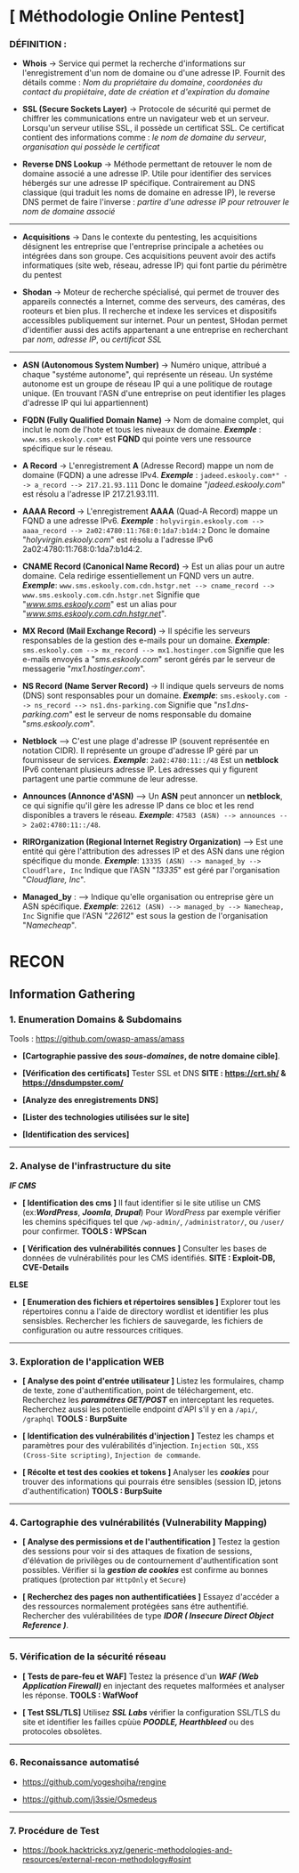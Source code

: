 # [ Méthodologie Online Pentest]

### DÉFINITION :

- **Whois** -> Service qui permet la recherche d'informations sur l'enregistrement d'un nom de domaine ou d'une adresse IP. Fournit des détails comme : *Nom du propriétaire du domaine*, *coordonées du contact du propiétaire*, *date de création et d'expiration du domaine*

- **SSL (Secure Sockets Layer)** -> Protocole de sécurité qui permet de chiffrer les communications entre un navigateur web et un serveur. Lorsqu'un serveur utilise SSL, il possède un certificat SSL. Ce certificat contient des informations comme : *le nom de domaine du serveur*, *organisation qui possède le certificat*

- **Reverse DNS Lookup** -> Méthode permettant de retouver le nom de domaine associé a une adresse IP. Utile pour identifier des services hébergés sur une adresse IP spécifique. Contrairement au DNS classique (qui traduit les noms de domaine en adresse IP), le reverse DNS permet de faire l'inverse : *partire d'une adresse IP pour retrouver le nom de domaine associé*

-----------------------------
- **Acquisitions** -> Dans le contexte du pentesting, les acquisitions désignent les entreprise que l'entreprise principale a achetées ou intégrées dans son groupe. Ces acquisitions peuvent avoir des actifs informatiques (site web, réseau, adresse IP) qui font partie du périmètre du pentest

- **Shodan** -> Moteur de recherche spécialisé, qui permet de trouver des appareils connectés a Internet, comme des serveurs, des caméras, des rooteurs et bien plus. Il recherche et indexe les services et dispositifs accessibles publiquement sur internet. Pour un pentest, SHodan permet d'identifier aussi des actifs appartenant a une entreprise en recherchant par *nom*, *adresse IP*, ou *certificat SSL*

---

- **ASN (Autonomous System Number)** -> Numéro unique, attribué a chaque "systéme autonome", qui représente un réseau. Un systéme autonome est un groupe de réseau IP qui a une politique de routage unique. (En trouvant l'ASN d'une entreprise on peut identifier les plages d'adresse IP qui lui appartiennent)


- **FQDN (Fully Qualified Domain Name)** -> Nom de domaine complet, qui inclut le nom de l'hote et tous les niveaux de domaine. ***Exemple*** : ```www.sms.eskooly.com*``` est **FQND** qui pointe vers une ressource spécifique sur le réseau.

- **A Record** -> L'enregistrement **A** (Adresse Record) mappe un nom de domaine (FQDN) a une adresse IPv4. ***Exemple*** : ```jadeed.eskooly.com*" --> a_record --> 217.21.93.111``` Donc le domaine "*jadeed.eskooly.com*" est résolu a l'adresse IP 217.21.93.111.

- **AAAA Record** -> L'enregistrement **AAAA** (Quad-A Record) mappe un FQND a une adresse IPv6. ***Exemple*** : ```holyvirgin.eskooly.com --> aaaa_record --> 2a02:4780:11:768:0:1da7:b1d4:2``` Donc le domaine "*holyvirgin.eskooly.com*" est résolu a l'adresse IPv6 2a02:4780:11:768:0:1da7:b1d4:2.

- **CNAME Record (Canonical Name Record)** -> Est un alias pour un autre domaine. Cela redirige essentiellement un FQND vers un autre. ***Exemple***: ```www.sms.eskooly.com.cdn.hstgr.net --> cname_record --> www.sms.eskooly.com.cdn.hstgr.net```  Signifie que "*www.sms.eskooly.com*" est un alias pour "*www.sms.eskooly.com.cdn.hstgr.net*".

- **MX Record (Mail Exchange Record)** -> Il spécifie les serveurs responsables de la gestion des e-mails pour un domaine. ***Exemple***: ```sms.eskooly.com --> mx_record --> mx1.hostinger.com``` Signifie que les e-mails envoyés a "*sms.eskooly.com*" seront gérés par le serveur de messagerie "*mx1.hostinger.com*". 

- **NS Record (Name Server Record)** -> Il indique quels serveurs de noms (DNS) sont responsables pour un domaine. ***Exemple***: ```sms.eskooly.com --> ns_record --> ns1.dns-parking.com``` Signifie que "*ns1.dns-parking.com*" est le serveur de noms responsable du domaine "*sms.eskooly.com*".

- **Netblock** --> C'est une plage d'adresse IP (souvent représentée en notation CIDR). Il représente un groupe d'adresse IP géré par un fournisseur de services. ***Exemple***: ```2a02:4780:11::/48``` Est un **netblock** IPv6 contenant plusieurs adresse IP. Les adresses qui y figurent partagent une partie commune de leur adresse.

- **Announces (Annonce d'ASN)** --> Un **ASN** peut annoncer un **netblock**, ce qui signifie qu'il gère les adresse IP dans ce bloc et les  rend disponibles a travers le réseau. ***Exemple***: ```47583 (ASN) --> announces --> 2a02:4780:11::/48```.

- **RIROrganization (Regional Internet Registry Organization)** --> Est une entité qui gère l'attribution des adresses IP et des ASN dans une région spécifique du monde. ***Exemple***: ```13335 (ASN) --> managed_by --> Cloudflare, Inc``` Indique que l'ASN "*13335*" est géré par l'organisation "*Cloudflare, Inc*".

- **Managed_by** : --> Indique qu'elle organisation ou entreprise gère un ASN spécifique. ***Exemple***: ```22612 (ASN) --> managed_by --> Namecheap, Inc``` Signifie que l'ASN "*22612*" est sous la gestion de l'organisation "*Namecheap*".


# RECON

## Information Gathering

### 1. Enumeration **Domains** & **Subdomains** 

Tools : https://github.com/owasp-amass/amass

- **[Cartographie passive des ***sous-domaines***, de notre domaine cible]**.

- **[Vérification des certificats]** Tester SSL et DNS **SITE : https://crt.sh/ & https://dnsdumpster.com/**

- **[Analyze des enregistrements DNS]** 

- **[Lister des technologies utilisées sur le site]**

- **[Identification des services]**
---
### 2. Analyse de l'infrastructure du site

***IF CMS***

- **[ Identification des cms ]** Il faut identifier si le site utilise un CMS (ex:***WordPress***, ***Joomla***, ***Drupal***) Pour *WordPress* par exemple vérifier les chemins spécifiques tel que ```/wp-admin/```, ```/administrator/```, ou ```/user/``` pour confirmer.
**TOOLS : WPScan**

- **[ Vérification des vulnérabilités connues ]**  Consulter les bases de données de vulnérabilités pour les CMS identifiés. **SITE : Exploit-DB, CVE-Details**

**ELSE**

- **[ Enumeration des fichiers et répertoires sensibles ]** Explorer tout les répertoires connu a l'aide de directory wordlist et identifier les plus sensisbles.
Rechercher les fichiers de sauvegarde, les fichiers de configuration ou autre ressources critiques.

---
### 3. Exploration de l'application WEB

- **[ Analyse des point d'entrée utilisateur ]** Listez les formulaires, champ de texte, zone d'authentification, point de téléchargement, etc. Recherchez les ***paramétres GET/POST***  en interceptant les requetes. Recherchez aussi les potentielle endpoint d'API s'il y en a ```/api/```, ```/graphql``` **TOOLS : BurpSuite**

- **[ Identification des vulnérabilités d'injection ]** Testez les champs et paramètres pour des vulérabilités d'injection.
```Injection SQL```, ```XSS (Cross-Site scripting)```, ```Injection de commande```.

- **[ Récolte et test des cookies et tokens ]**  Analyser les ***cookies*** pour trouver des informations qui pourrais étre sensibles (session ID, jetons d'authentification) **TOOLS : BurpSuite**

---



### 4\. Cartographie des vulnérabilités (Vulnerability Mapping)

- **[ Analyse des permissions et de l'authentification ]** Testez la gestion des sessions pour voir si des attaques de fixation de sessions, d'élévation de privilèges ou de contournement d'authentification sont possibles. Vérifier si la ***gestion de cookies*** est confirme au bonnes pratiques (protection par ```HttpOnly``` et ```Secure```) 

- **[ Recherchez des pages non authentificatiées ]** Essayez d'accéder a des ressources normalement protégées sans étre authentifié. Rechercher des vulérabilitées de type ***IDOR ( Insecure Direct Object Reference )***.
---
### 5\. Vérification de la sécurité réseau

- **[ Tests de pare-feu et WAF]** Testez la présence d'un ***WAF (Web Application Firewall)*** en injectant des requetes malformées et analyser les réponse. **TOOLS : WafWoof**

- **[ Test SSL/TLS]** Utilisez ***SSL Labs*** vérifier la configuration SSL/TLS du site et identifier les failles cpùùe ***POODLE, Hearthbleed*** ou des protocoles obsolètes.
----
### 6\. Reconaissance automatisé

- https://github.com/yogeshojha/rengine

- https://github.com/j3ssie/Osmedeus
----
### 7\. Procédure de Test

- https://book.hacktricks.xyz/generic-methodologies-and-resources/external-recon-methodology#osint